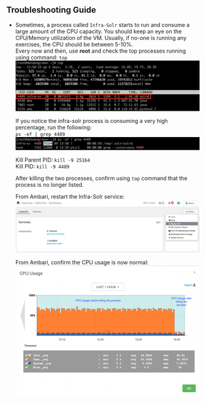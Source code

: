 
**Troubleshooting Guide**   
----------------------------
 -  Sometimes, a process called `Infra-Solr` starts to run and consume a large amount of the CPU capacity. You should keep an eye on the CPU/Memory utilization of the VM. Usually, if no-one is running any exercises, the CPU should be between 5-10%.   
    Every now and then, use **root** and check the top processes running using command: `top`   
    <img  src="Screen%20Shot%202021-01-24%20at%204.02.11%20PM.png"  width="650" />   

    If you notice the infra-solr process is consuming a very high percentage, run the following:   
    `ps -ef | grep 4489`   
    <img  src="Screen%20Shot%202021-01-24%20at%204.02.41%20PM.png"  width="650" />   

    Kill Parent PID: `kill -9 25164`   
    Kill PID: `kill -9 4489`   

    After killing the two processes, confirm using `top` command that the process is no longer listed.   

    From Ambari, restart the Infra-Solr service:   
    <img  src="Screen%20Shot%202021-01-24%20at%204.06.06%20PM.png"  width="650" />   
    
    From Ambari, confirm the CPU usage is now normal:   
    <img  src="Screen%20Shot%202021-01-27%20at%209.58.42%20AM.png"  width="650" />  







